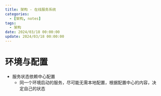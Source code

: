 ```yaml
---
title: 架构 - 在线服务系统
categories: 
  - [架构, notes]
tags:
  - 架构
date: 2024/03/18 00:00:00
update: 2024/03/18 00:00:00
---
```


# 环境与配置

- 服务状态依赖中心配置
  - 同一个环境启动的服务，尽可能无需本地配置，根据配置中心的内容，决定自己的状态
